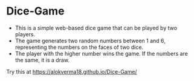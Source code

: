 # Dice-Game

 - This is a simple web-based dice game that can be played by two players. 
 - The game generates two random numbers between 1 and 6, representing the numbers on the faces of two dice. 
 - The player with the higher number wins the game. If the numbers are the same, it is a draw.
 
 Try this at https://alokverma18.github.io/Dice-Game/

